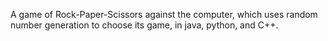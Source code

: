 A game of Rock-Paper-Scissors against the computer, which uses random number generation to choose its game, in java, python, and C++.
